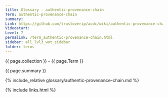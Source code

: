```yaml
---
title: Glossary - authentic-provenance-chain
Term: authentic-provenance-chain
summary: 
Link: https://github.com/trustoverip/acdc/wiki/authentic-provenance-chain.md
Videostart: 
Level: 7
permalink: /term_authentic-provenance-chain.html
sidebar: all_lvl3_wot_sidebar
folder: terms
---
```


{{ page.collection }} - {{ page.Term }}

   {{ page.summary }}

{% include_relative glossary/authentic-provenance-chain.md %}

 {% include links.html %} 
